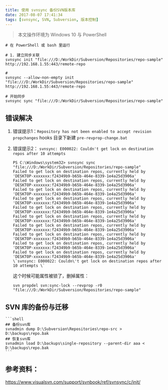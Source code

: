 ```yaml
---
title: 使用 svnsync 备份SVN版本库
date: 2017-08-07 17:41:34
tags: [svnsync, SVN, Subversion, 版本控制]
---
```


> 本文操作环境为 Windows 10 与 PowerShell


```shell
# 在 PowerShell 或 bash 里运行

# 1. 建立同步关联
svnsync init "file:///D:/WorkDir/Subversion/Repositories/repo-sample" http://192.168.1.55:443/remote-repo

#
svnsync --allow-non-empty init  "file:///D:/WorkDir/Subversion/Repositories/repo-sample"  http://192.168.1.55:443/remote-repo

# 开始同步
svnsync sync "file:///D:/WorkDir/Subversion/Repositories/repo-sample"
```

## 错误解决
1. 错误提示1：`Repository has not been enabled to accept revision propchanges`
hooks 目录下新建 `pre-revprop-change.bat`

2. 错误提示2： `svnsync: E000022: Couldn't get lock on destination repos after 10 attempts`
    
    ```shell
    PS C:\Windows\system32> svnsync sync "file:///D:/WorkDir/Subversion/Repositories/repo-sample"
    Failed to get lock on destination repos, currently held by 'DESKTOP-xxxxxxx:f24349b9-b65b-464e-8339-1e4a25d3906a'
    Failed to get lock on destination repos, currently held by 'DESKTOP-xxxxxxx:f24349b9-b65b-464e-8339-1e4a25d3906a'
    Failed to get lock on destination repos, currently held by 'DESKTOP-xxxxxxx:f24349b9-b65b-464e-8339-1e4a25d3906a'
    Failed to get lock on destination repos, currently held by 'DESKTOP-xxxxxxx:f24349b9-b65b-464e-8339-1e4a25d3906a'
    Failed to get lock on destination repos, currently held by 'DESKTOP-xxxxxxx:f24349b9-b65b-464e-8339-1e4a25d3906a'
    Failed to get lock on destination repos, currently held by 'DESKTOP-xxxxxxx:f24349b9-b65b-464e-8339-1e4a25d3906a'
    Failed to get lock on destination repos, currently held by 'DESKTOP-xxxxxxx:f24349b9-b65b-464e-8339-1e4a25d3906a'
    Failed to get lock on destination repos, currently held by 'DESKTOP-xxxxxxx:f24349b9-b65b-464e-8339-1e4a25d3906a'
    Failed to get lock on destination repos, currently held by 'DESKTOP-xxxxxxx:f24349b9-b65b-464e-8339-1e4a25d3906a'
    Failed to get lock on destination repos, currently held by 'DESKTOP-xxxxxxx:f24349b9-b65b-464e-8339-1e4a25d3906a'
    \`svnsync: E000022: Couldn\'t get lock on destination repos after 10 attempts \`
    ```

    这个时候可能属性被锁了，删掉属性：

    ```shell
    svn propdel svn:sync-lock --revprop -r0 "file:///D:/WorkDir/Subversion/Repositories/repo-sample"
    ```

## SVN 库的备份与迁移
    ```shell
    ## 备份svn库
    svnadmin dump D:\Subversion\Repositories\repo-src > D:\backups\repo.bak
    ## 恢复svn库
    svnadmin load D:\backups\single-repository --parent-dir aaa < D:\backups\repo.bak
    ```

## 参考资料：
https://www.visualsvn.com/support/svnbook/ref/svnsync/c/init/
